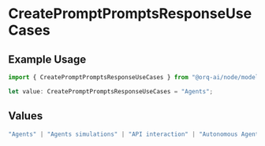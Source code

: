 # CreatePromptPromptsResponseUseCases

## Example Usage

```typescript
import { CreatePromptPromptsResponseUseCases } from "@orq-ai/node/models/operations";

let value: CreatePromptPromptsResponseUseCases = "Agents";
```

## Values

```typescript
"Agents" | "Agents simulations" | "API interaction" | "Autonomous Agents" | "Chatbots" | "Classification" | "Code understanding" | "Code writing" | "Documents QA" | "Conversation" | "Extraction" | "Multi-modal" | "Self-checking" | "SQL" | "Summarization" | "Tagging"
```
